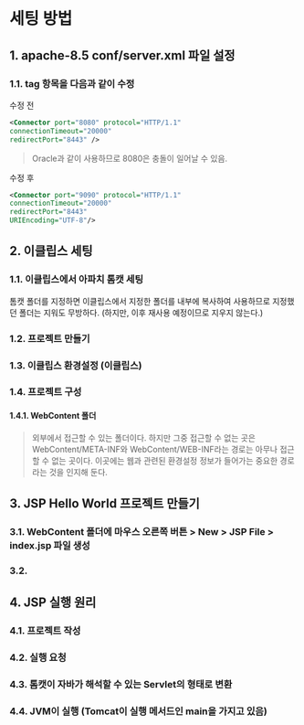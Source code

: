 # 세팅 방법

## 1. apache-8.5 conf/server.xml 파일 설정

### 1.1. tag 항목을 다음과 같이 수정

수정 전

```xml
<Connector port="8080" protocol="HTTP/1.1"
connectionTimeout="20000"
redirectPort="8443" />
```

> Oracle과 같이 사용하므로 8080은 충돌이 일어날 수 있음.

수정 후

```xml
<Connector port="9090" protocol="HTTP/1.1"
connectionTimeout="20000"
redirectPort="8443"
URIEncoding="UTF-8"/>
```

## 2. 이클립스 세팅

### 1.1. 이클립스에서 아파치 톰캣 세팅

톰캣 폴더를 지정하면 이클립스에서 지정한 폴더를 내부에 복사하여 사용하므로 지정했던 폴더는 지워도 무방하다.
(하지만, 이후 재사용 예정이므로 지우지 않는다.)

### 1.2. 프로젝트 만들기

### 1.3. 이클립스 환경설정 (이클립스)

### 1.4. 프로젝트 구성

#### 1.4.1. WebContent 폴더

> 외부에서 접근할 수 있는 폴더이다. 하지만 그중 접근할 수 없는 곳은 WebContent/META-INF와 WebContent/WEB-INF라는 경로는 아무나 접근할 수 없는 곳이다. 이곳에는 웹과 관련된 환경설정 정보가 들어가는 중요한 경로라는 것을 인지해 둔다.

## 3. JSP Hello World 프로젝트 만들기

### 3.1. WebContent 폴더에 마우스 오른쪽 버튼 > New > JSP File > index.jsp 파일 생성

### 3.2.

## 4. JSP 실행 원리

### 4.1. 프로젝트 작성

### 4.2. 실행 요청

### 4.3. 톰캣이 자바가 해석할 수 있는 Servlet의 형태로 변환

### 4.4. JVM이 실행 (Tomcat이 실행 메서드인 main을 가지고 있음)
